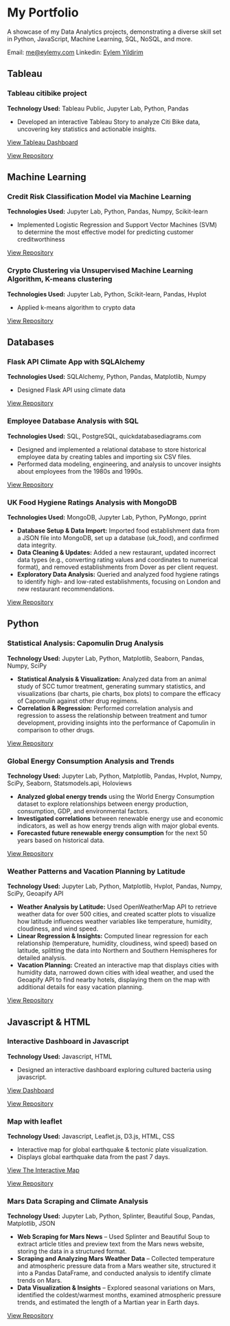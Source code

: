 # My Portfolio
A showcase of my Data Analytics projects, demonstrating a diverse skill set in Python, JavaScript, Machine Learning, SQL, NoSQL, and more.

Email: me@eylemy.com
Linkedin: [Eylem Yildirim](https://www.linkedin.com/in/eylemy/)

## Tableau
### Tableau citibike project

**Technology Used:** Tableau Public, Jupyter Lab, Python, Pandas

- Developed an interactive Tableau Story to analyze Citi Bike data, uncovering key statistics and actionable insights.

[View Tableau Dashboard](https://public.tableau.com/app/profile/eylem.yildirim/viz/citybikeproject_17400059229000/Story1)

[View Repository](https://github.com/skythelimitdt/tableau-citibike-analysis)



## Machine Learning
### Credit Risk Classification Model via Machine Learning

**Technologies Used:** Jupyter Lab, Python, Pandas, Numpy, Scikit-learn

- Implemented Logistic Regression and Support Vector Machines (SVM) to determine the most effective model for predicting customer creditworthiness

[View Repository](https://github.com/skythelimitdt/credit-risk-classification)

### Crypto Clustering via Unsupervised Machine Learning Algorithm, K-means clustering

**Technologies Used:** Jupyter Lab, Python, Scikit-learn, Pandas, Hvplot

- Applied k-means algorithm to crypto data 

[View Repository](https://github.com/skythelimitdt/CryptoClustering)

## Databases
### Flask API Climate App with SQLAlchemy

**Technologies Used:** SQLAlchemy, Python, Pandas, Matplotlib, Numpy

- Designed Flask API using climate data

[View Repository](https://github.com/skythelimitdt/sqlalchemy-challenge/tree/main)

### Employee Database Analysis with SQL

**Technologies Used:** SQL, PostgreSQL, quickdatabasediagrams.com

- Designed and implemented a relational database to store historical employee data by creating tables and importing six CSV files.
- Performed data modeling, engineering, and analysis to uncover insights about employees from the 1980s and 1990s.

[View Repository](https://github.com/skythelimitdt/sql-challange)

### UK Food Hygiene Ratings Analysis with MongoDB

**Technologies Used:** MongoDB, Jupyter Lab, Python, PyMongo, pprint

- **Database Setup & Data Import:** Imported food establishment data from a JSON file into MongoDB, set up a database (uk_food), and confirmed data integrity.
- **Data Cleaning & Updates:** Added a new restaurant, updated incorrect data types (e.g., converting rating values and coordinates to numerical format), and removed establishments from Dover as per client request.
- **Exploratory Data Analysis:** Queried and analyzed food hygiene ratings to identify high- and low-rated establishments, focusing on London and new restaurant recommendations.

[View Repository](https://github.com/skythelimitdt/nosql-challenge/tree/main)

## Python

### Statistical Analysis: Capomulin Drug Analysis

**Technology Used:** Jupyter Lab, Python, Matplotlib, Seaborn, Pandas, Numpy, SciPy

- **Statistical Analysis & Visualization:** Analyzed data from an animal study of SCC tumor treatment, generating summary statistics, and visualizations (bar charts, pie charts, box plots) to compare the efficacy of Capomulin against other drug regimens.
- **Correlation & Regression:** Performed correlation analysis and regression to assess the relationship between treatment and tumor development, providing insights into the performance of Capomulin in comparison to other drugs.

[View Repository](https://github.com/skythelimitdt/matplotlib-challange)

### Global Energy Consumption Analysis and Trends

**Technology Used:** Jupyter Lab, Python, Matplotlib, Pandas, Hvplot, Numpy, SciPy, Seaborn, Statsmodels.api, Holoviews

- **Analyzed global energy trends** using the World Energy Consumption dataset to explore relationships between energy production, consumption, GDP, and environmental factors.
- **Investigated correlations** between renewable energy use and economic indicators, as well as how energy trends align with major global events.
- **Forecasted future renewable energy consumption** for the next 50 years based on historical data.

[View Repository](https://github.com/skythelimitdt/data_analytics_proj1)

### Weather Patterns and Vacation Planning by Latitude

**Technology Used:** Jupyter Lab, Python, Matplotlib, Hvplot, Pandas, Numpy, SciPy, Geoapify API

- **Weather Analysis by Latitude:** Used OpenWeatherMap API to retrieve weather data for over 500 cities, and created scatter plots to visualize how latitude influences weather variables like temperature, humidity, cloudiness, and wind speed.
- **Linear Regression & Insights:** Computed linear regression for each relationship (temperature, humidity, cloudiness, wind speed) based on latitude, splitting the data into Northern and Southern Hemispheres for detailed analysis.
- **Vacation Planning:** Created an interactive map that displays cities with humidity data, narrowed down cities with ideal weather, and used the Geoapify API to find nearby hotels, displaying them on the map with additional details for easy vacation planning.

[View Repository](https://github.com/skythelimitdt/python-api-challange/tree/main)

## Javascript & HTML

### Interactive Dashboard in Javascript

**Technology Used:** Javascript, HTML

- Designed an interactive dashboard exploring cultured bacteria using javascript.

[View Dashboard](https://skythelimitdt.github.io/belly-button-challenge)

[View Repository](https://github.com/skythelimitdt/belly-button-challenge)

### Map with leaflet

**Technology Used:** Javascript, Leaflet.js, D3.js, HTML, CSS

- Interactive map for global earthquake & tectonic plate visualization.
- Displays global earthquake data from the past 7 days.

[View The Interactive Map](https://skythelimitdt.github.io/leaflet-challenge)

[View Repository](https://github.com/skythelimitdt/leaflet-challenge)

### Mars Data Scraping and Climate Analysis

**Technology Used:** Jupyter Lab, Python, Splinter, Beautiful Soup, Pandas, Matplotlib, JSON

- **Web Scraping for Mars News** – Used Splinter and Beautiful Soup to extract article titles and preview text from the Mars news website, storing the data in a structured format.
- **Scraping and Analyzing Mars Weather Data** – Collected temperature and atmospheric pressure data from a Mars weather site, structured it into a Pandas DataFrame, and conducted analysis to identify climate trends on Mars.
- **Data Visualization & Insights** – Explored seasonal variations on Mars, identified the coldest/warmest months, examined atmospheric pressure trends, and estimated the length of a Martian year in Earth days.

[View Repository](https://github.com/skythelimitdt/WebScraping)
